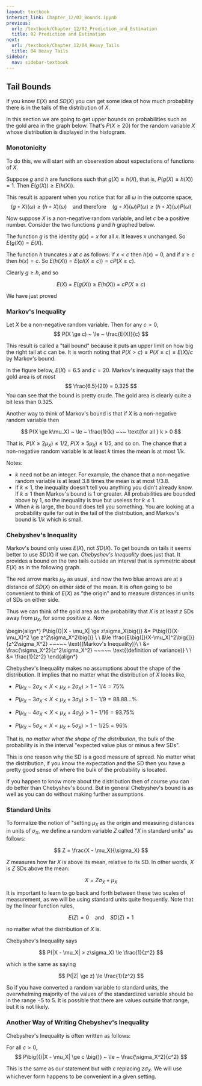 ```yaml
---
layout: textbook
interact_link: Chapter_12/03_Bounds.ipynb
previous:
  url: /textbook/Chapter_12/02_Prediction_and_Estimation
  title: 02 Prediction and Estimation
next:
  url: /textbook/Chapter_12/04_Heavy_Tails
  title: 04 Heavy Tails
sidebar:
  nav: sidebar-textbook
---
```


## Tail Bounds ##

If you know $E(X)$ and $SD(X)$ you can get some idea of how much probability there is in the tails of the distribution of $X$. 

In this section we are going to get upper bounds on probabilities such as the gold area in the graph below. That's $P(X \ge 20)$ for the random variable $X$ whose distribution is displayed in the histogram.

### Monotonicity ###
To do this, we will start with an observation about expectations of functions of $X$.

Suppose $g$ and $h$ are functions such that $g(X) \ge h(X)$, that is, $P(g(X) \ge h(X)) = 1$. Then $E(g(X)) \ge E(h(X))$.

This result is apparent when you notice that for all $\omega$ in the outcome space,
$$
(g \circ X)(\omega) \ge (h \circ X)(\omega) ~~~~ \text{and therefore} ~~~~
(g \circ X)(\omega)P(\omega) \ge (h \circ X)(\omega)P(\omega)
$$

Now suppose $X$ is a non-negative random variable, and let $c$ be a positive number. Consider the two functions $g$ and $h$ graphed below.

The function $g$ is the identity $g(x) = x$ for all $x$. It leaves $x$ unchanged. So $E(g(X)) = E(X)$.

The function $h$ truncates $x$ at $c$ as follows: if $x < c$ then $h(x) = 0$, and if $x \ge c$ then $h(x) = c$. So $E(h(X)) = E(cI(X \ge c)) = cP(X \ge c)$.

Clearly $g \ge h$, and so

$$
E(X) ~ = ~ E(g(X)) ~ \ge ~ E(h(X)) ~ =  ~ cP(X \ge c)
$$

We have just proved

### Markov's Inequality ###
Let $X$ be a non-negative random variable. Then for any $c > 0$, 
$$
P(X \ge c) ~ \le ~ \frac{E(X)}{c}
$$

This result is called a "tail bound" because it puts an upper limit on how big the right tail at $c$ can be. It is worth noting that $P(X > c) \le P(X \ge c) \le E(X)/c$ by Markov's bound.

In the figure below, $E(X) = 6.5$ and $c = 20$. Markov's inequality says that the gold area is *at most*
$$
\frac{6.5}{20} = 0.325
$$
You can see that the bound is pretty crude. The gold area is clearly quite a bit less than 0.325.

Another way to think of Markov's bound is that if $X$ is a non-negative random variable then

$$
P(X \ge k\mu_X) ~ \le ~ \frac{1}{k} ~~~ \text{for all } k > 0
$$

That is, $P(X \ge 2\mu_X) \le 1/2$, $P(X \ge 5\mu_X) \le 1/5$, and so on. The chance that a non-negative random variable is at least $k$ times the mean is at most $1/k$.

Notes:
- $k$ need not be an integer. For example, the chance that a non-negative random variable is at least 3.8 times the mean is at most $1/3.8$.
- If $k \le 1$, the inequality doesn't tell you anything you didn't already know. If $k \le 1$ then Markov's bound is 1 or greater. All probabilities are bounded above by 1, so the inequality is true but useless for $k \le 1$. 
- When $k$ is large, the bound does tell you something. You are looking at a probability quite far out in the tail of the distribution, and Markov's bound is $1/k$ which is small.

### Chebyshev's Inequality ###
Markov's bound only uses $E(X)$, not $SD(X)$. To get bounds on tails it seems better to use $SD(X)$ if we can. *Chebyshev's Inequality* does just that. It provides a bound on the two tails outside an interval that is symmetric about $E(X)$ as in the following graph.

The red arrow marks $\mu_X$ as usual, and now the two blue arrows are at a distance of $SD(X)$ on either side of the mean. It is often going to be convenient to think of $E(X)$ as "the origin" and to measure distances in units of SDs on either side.

Thus we can think of the gold area as the probability that $X$ is at least $z$ SDs away from $\mu_X$, for some positive $z$. Now

\begin{align*}
P\big{(}|X - \mu_X| \ge z\sigma_X\big{)} &= P\big{(}(X-\mu_X)^2 \ge z^2\sigma_X^2\big{)} \\ \\
&\le \frac{E\big{[}(X-\mu_X)^2\big{]}}{z^2\sigma_X^2} ~~~~~ \text{(Markov's Inequality)}\\ \\
&= \frac{\sigma_X^2}{z^2\sigma_X^2} ~~~~~ \text{(definition of variance)} \\ \\
&= \frac{1}{z^2}
\end{align*}

Chebyshev's Inequality makes no assumptions about the shape of the distribution. It implies that no matter what the distribution of $X$ looks like,

- $P(\mu_X - 2\sigma_X < X < \mu_X + 2\sigma_X) > 1 - 1/4 = 75\%$

- $P(\mu_X - 3\sigma_X < X < \mu_X + 3\sigma_X) > 1 - 1/9 = 88.88...\%$
- $P(\mu_X - 4\sigma_X < X < \mu_X + 4\sigma_X) > 1 - 1/16 = 93.75\%$
- $P(\mu_X - 5\sigma_X < X < \mu_X + 5\sigma_X) > 1 - 1/25 = 96\%$

That is, *no matter what the shape of the distribution*, the bulk of the probability is in the interval "expected value plus or minus a few SDs".

This is one reason why the SD is a good measure of spread. No matter what the distribution, if you know the expectation and the SD then you have a pretty good sense of where the bulk of the probability is located. 

If you happen to know more about the distribution then of course you can do better than Chebyshev's bound. But in general Chebyshev's bound is as well as you can do without making further assumptions.

### Standard Units ###
To formalize the notion of "setting $\mu_X$ as the origin and measuring distances in units of $\sigma_X$, we define a random variable $Z$ called "$X$ in standard units" as follows:

$$
Z = \frac{X - \mu_X}{\sigma_X}
$$

$Z$ measures how far $X$ is above its mean, relative to its SD. In other words, $X$ is $Z$ SDs above the mean:

$$
X = Z\sigma_X + \mu_X
$$

It is important to learn to go back and forth between these two scales of measurement, as we will be using standard units quite frequently. Note that by the linear function rules,

$$
E(Z) = 0 ~~~~ \text{and} ~~~~ SD(Z) = 1
$$

no matter what the distribution of $X$ is.

Chebyshev's Inequality says

$$
P(|X - \mu_X| > z\sigma_X) \le \frac{1}{z^2}
$$

which is the same as saying

$$
P(|Z| \ge z) \le \frac{1}{z^2}
$$

So if you have converted a random variable to standard units, the overwhelming majority of the values of the standardized variable should be in the range $-5$ to $5$. It is possible that there are values outside that range, but it is not likely.

### Another Way of Writing Chebyshev's Inequality ###
Chebyshev's Inequality is often written as follows:

For all $c > 0$,
$$
P\big{(}|X - \mu_X| \ge c \big{)} ~ \le ~ \frac{\sigma_X^2}{c^2}
$$

This is the same as our statement but with $c$ replacing $z\sigma_X$. We will use whichever form happens to be convenient in a given setting.
